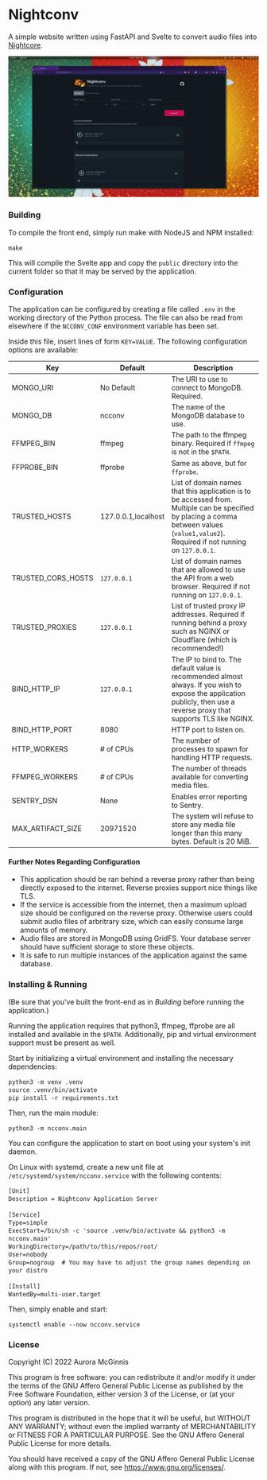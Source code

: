 # Nightconv

A simple website written using FastAPI and Svelte to convert audio files into [Nightcore](https://en.wikipedia.org/wiki/Nightcore).

![Screenshot of Nightconv](/.github/img1.jpg)

### Building

To compile the front end, simply run make with NodeJS and NPM installed:

```shell
make
```

This will compile the Svelte app and copy the `public` directory into the current folder so that it may be served by the application.

### Configuration

The application can be configured by creating a file called `.env` in the working directory of the Python process. The file can also be read from elsewhere if the `NCCONV_CONF` environment variable has been set.

Inside this file, insert lines of form `KEY=VALUE`. The following configuration options are available:

| Key | Default | Description |
|-----|---------|-------------|
|MONGO_URI|No Default|The URI to use to connect to MongoDB. Required.|
|MONGO_DB|ncconv|The name of the MongoDB database to use.|
|FFMPEG_BIN|ffmpeg|The path to the ffmpeg binary. Required if `ffmpeg` is not in the `$PATH`.|
|FFPROBE_BIN|ffprobe|Same as above, but for `ffprobe`.|
|TRUSTED_HOSTS|127.0.0.1,localhost|List of domain names that this application is to be accessed from. Multiple can be specified by placing a comma between values (`value1,value2`). Required if not running on `127.0.0.1`.|
|TRUSTED_CORS_HOSTS|`127.0.0.1`|List of domain names that are allowed to use the API from a web browser. Required if not running on `127.0.0.1`.|
|TRUSTED_PROXIES|`127.0.0.1`|List of trusted proxy IP addresses. Required if running behind a proxy such as NGINX or Cloudflare (which is recommended!)|
|BIND_HTTP_IP|`127.0.0.1`|The IP to bind to. The default value is recommended almost always. If you wish to expose the application publicly, then use a reverse proxy that supports TLS like NGINX.|
|BIND_HTTP_PORT|8080|HTTP port to listen on.|
|HTTP_WORKERS|# of CPUs|The number of processes to spawn for handling HTTP requests.|
|FFMPEG_WORKERS|# of CPUs|The number of threads available for converting media files.|
|SENTRY_DSN|None|Enables error reporting to Sentry.|
|MAX_ARTIFACT_SIZE|20971520|The system will refuse to store any media file longer than this many bytes. Default is 20 MiB.

#### Further Notes Regarding Configuration

- This application should be ran behind a reverse proxy rather than being directly exposed to the internet. Reverse proxies support nice things like TLS.
- If the service is accessible from the internet, then a maximum upload size should be configured on the reverse proxy. Otherwise users could submit audio files of arbritrary size, which can easily consume large amounts of memory.
- Audio files are stored in MongoDB using GridFS. Your database server should have sufficient storage to store these objects.
- It is safe to run multiple instances of the application against the same database.

### Installing & Running

(Be sure that you've built the front-end as in *Building* before running the application.)

Running the application requires that python3, ffmpeg, ffprobe are all installed and available in the `$PATH`. Additionally, pip and virtual environment support must be present as well.

Start by initializing a virtual environment and installing the necessary dependencies:

```shell
python3 -m venv .venv
source .venv/bin/activate
pip install -r requirements.txt
```

Then, run the main module:

```shell
python3 -m ncconv.main
```

You can configure the application to start on boot using your system's init daemon.

On Linux with systemd, create a new unit file at `/etc/systemd/system/ncconv.service` with the following contents:

```
[Unit]
Description = Nightconv Application Server

[Service]
Type=simple
ExecStart=/bin/sh -c 'source .venv/bin/activate && python3 -m ncconv.main'
WorkingDirectory=/path/to/this/repos/root/
User=nobody
Group=nogroup  # You may have to adjust the group names depending on your distro

[Install]
WantedBy=multi-user.target
```

Then, simply enable and start:

```shell
systemctl enable --now ncconv.service
```

### License

Copyright (C) 2022  Aurora McGinnis

This program is free software: you can redistribute it and/or modify it under the terms of the GNU Affero General Public License as published by the Free Software Foundation, either version 3 of the License, or (at your option) any later version.

This program is distributed in the hope that it will be useful, but WITHOUT ANY WARRANTY; without even the implied warranty of MERCHANTABILITY or FITNESS FOR A PARTICULAR PURPOSE.  See the GNU Affero General Public License for more details.

You should have received a copy of the GNU Affero General Public License along with this program.  If not, see <https://www.gnu.org/licenses/>.